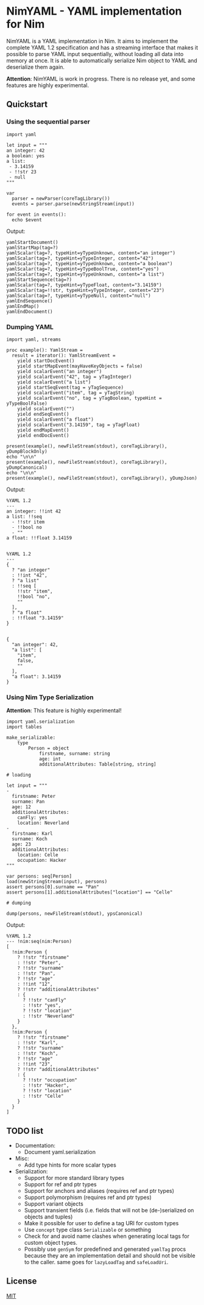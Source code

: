 # NimYAML - YAML implementation for Nim

NimYAML is a YAML implementation in Nim. It aims to implement the complete
YAML 1.2 specification and has a streaming interface that makes it possible to
parse YAML input sequentially, without loading all data into memory at once. It
is able to automatically serialize Nim object to YAML and deserialize them
again.

**Attention**: NimYAML is work in progress. There is no release yet, and some
features are highly experimental.

## Quickstart

### Using the sequential parser

```Nimrod
import yaml

let input = """
an integer: 42
a boolean: yes
a list:
 - 3.14159
 - !!str 23
 - null
"""

var
  parser = newParser(coreTagLibrary())
  events = parser.parse(newStringStream(input))

for event in events():
  echo $event
```

Output:

```
yamlStartDocument()
yamlStartMap(tag=?)
yamlScalar(tag=?, typeHint=yTypeUnknown, content="an integer")
yamlScalar(tag=?, typeHint=yTypeInteger, content="42")
yamlScalar(tag=?, typeHint=yTypeUnknown, content="a boolean")
yamlScalar(tag=?, typeHint=yTypeBoolTrue, content="yes")
yamlScalar(tag=?, typeHint=yTypeUnknown, content="a list")
yamlStartSequence(tag=?)
yamlScalar(tag=?, typeHint=yTypeFloat, content="3.14159")
yamlScalar(tag=!!str, typeHint=yTypeInteger, content="23")
yamlScalar(tag=?, typeHint=yTypeNull, content="null")
yamlEndSequence()
yamlEndMap()
yamlEndDocument()
```

### Dumping YAML

```Nimrod
import yaml, streams

proc example(): YamlStream =
  result = iterator(): YamlStreamEvent =
    yield startDocEvent()
    yield startMapEvent(mayHaveKeyObjects = false)
    yield scalarEvent("an integer")
    yield scalarEvent("42", tag = yTagInteger)
    yield scalarEvent("a list")
    yield startSeqEvent(tag = yTagSequence)
    yield scalarEvent("item", tag = yTagString)
    yield scalarEvent("no", tag = yTagBoolean, typeHint = yTypeBoolFalse)
    yield scalarEvent("")
    yield endSeqEvent()
    yield scalarEvent("a float")
    yield scalarEvent("3.14159", tag = yTagFloat)
    yield endMapEvent()
    yield endDocEvent()

present(example(), newFileStream(stdout), coreTagLibrary(), yDumpBlockOnly)
echo "\n\n"
present(example(), newFileStream(stdout), coreTagLibrary(), yDumpCanonical)
echo "\n\n"
present(example(), newFileStream(stdout), coreTagLibrary(), yDumpJson)
```

Output:

```
%YAML 1.2
---
an integer: !!int 42
a list: !!seq
  - !!str item
  - !!bool no
  - ""
a float: !!float 3.14159


%YAML 1.2
---
{
  ? "an integer"
  : !!int "42",
  ? "a list"
  : !!seq [
    !!str "item",
    !!bool "no",
    ""
  ],
  ? "a float"
  : !!float "3.14159"
}


{
  "an integer": 42,
  "a list": [
    "item",
    false,
    ""
  ],
  "a float": 3.14159
}
```

### Using Nim Type Serialization

**Attention**: This feature is highly experimental!

```Nimrod
import yaml.serialization
import tables

make_serializable:
    type
        Person = object
            firstname, surname: string
            age: int
            additionalAttributes: Table[string, string]

# loading

let input = """
-
  firstname: Peter
  surname: Pan
  age: 12
  additionalAttributes:
    canFly: yes
    location: Neverland
-
  firstname: Karl
  surname: Koch
  age: 23
  additionalAttributes:
    location: Celle
    occupation: Hacker
"""

var persons: seq[Person]
load(newStringStream(input), persons)
assert persons[0].surname == "Pan"
assert persons[1].additionalAttributes["location"] == "Celle"

# dumping

dump(persons, newFileStream(stdout), ypsCanonical)
```

Output:

```
%YAML 1.2
--- !nim:seq(nim:Person)
[
  !nim:Person {
    ? !!str "firstname"
    : !!str "Peter",
    ? !!str "surname"
    : !!str "Pan",
    ? !!str "age"
    : !!int "12",
    ? !!str "additionalAttributes"
    : {
      ? !!str "canFly"
      : !!str "yes",
      ? !!str "location"
      : !!str "Neverland"
    }
  },
  !nim:Person {
    ? !!str "firstname"
    : !!str "Karl",
    ? !!str "surname"
    : !!str "Koch",
    ? !!str "age"
    : !!int "23",
    ? !!str "additionalAttributes"
    : {
      ? !!str "occupation"
      : !!str "Hacker",
      ? !!str "location"
      : !!str "Celle"
    }
  }
]
```

## TODO list

 * Documentation:
   - Document yaml.serialization
 * Misc:
   - Add type hints for more scalar types
 * Serialization:
   - Support for more standard library types
   - Support for ref and ptr types
   - Support for anchors and aliases (requires ref and ptr types)
   - Support polymorphism (requires ref and ptr types)
   - Support variant objects
   - Support transient fields (i.e. fields that will not be (de-)serialized on
     objects and tuples)
   - Make it possible for user to define a tag URI for custom types
   - Use `concept` type class `Serializable` or something
   - Check for and avoid name clashes when generating local tags for custom
     object types.
   - Possibly use `genSym` for predefined and generated `yamlTag` procs because
     they are an implementation detail and should not be visible to the caller.
     same goes for `lazyLoadTag` and `safeLoadUri`.

## License

[MIT](copying.txt)